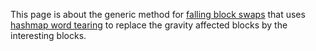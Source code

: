 This page is about the generic method for [falling block swaps](falling-block-swaps.md) that uses [hashmap word tearing](../word-tearing.md#hashmap-word-tearing) to replace the gravity affected blocks by the interesting blocks.
